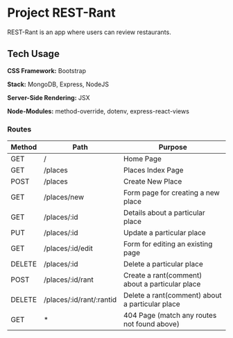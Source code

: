 # Project REST-Rant

REST-Rant is an app where users can review restaurants.

## Tech Usage

**CSS Framework:** Bootstrap

**Stack:** MongoDB, Express, NodeJS

**Server-Side Rendering:** JSX

**Node-Modules:** method-override, dotenv, express-react-views 

### Routes

| Method  | Path | Purpose |
| ------- | ---- | ------- |
|  GET    |  /   | Home Page |
|  GET    | /places |  Places Index Page |
|  POST   | /places |  Create New Place  |
|  GET    | /places/new  |  Form page for creating a new place |
|  GET    | /places/:id  |  Details about a particular place |
|  PUT    | /places/:id  |  Update a particular place |
|  GET    | /places/:id/edit | Form for editing an existing page |
|  DELETE | /places/:id |  Delete a particular place |
|  POST   | /places/:id/rant |  Create a rant(comment) about a particular place |
|  DELETE | /places/:id/rant/:rantid | Delete a rant(comment) about a particular place |
|  GET    | *      |  404 Page (match any routes not found above)  |